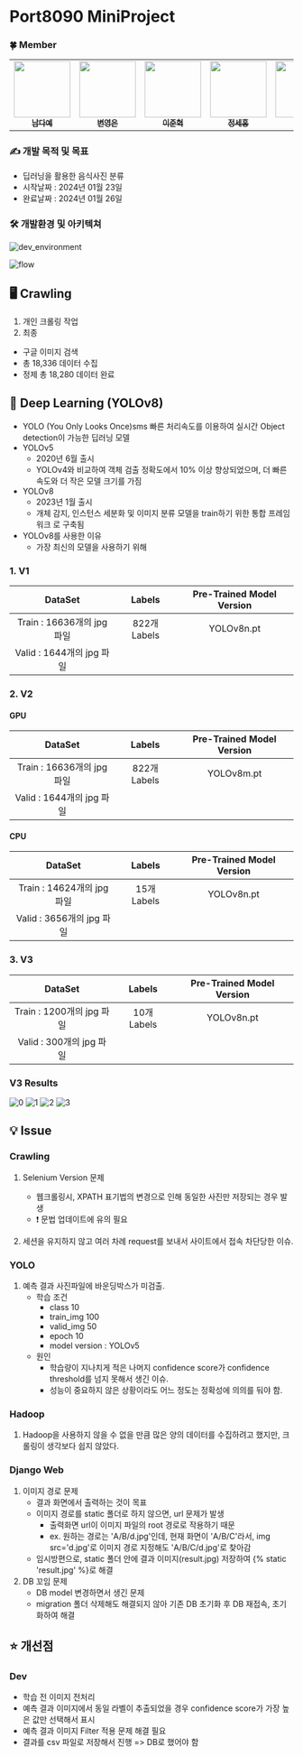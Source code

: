 # Port8090 MiniProject

### 🍀 Member

<table>
  <tbody>
    <tr>
      <td align="center"><a href="https://github.com/dayeah512"><img src="https://avatars.githubusercontent.com/u/145834715?v=4" width="100px;" alt=""/><br /><sub><b>남다예</b></sub></a><br /></td>
      <td align="center"><a href="https://github.com/byepingu"><img src="https://avatars.githubusercontent.com/u/145783010?v=4" width="100px;" alt=""/><br /><sub><b>변영은</b></sub></a><br /></td>
      <td align="center"><a href="https://github.com/hyul77"><img src="https://avatars.githubusercontent.com/u/100561170?v=4" width="100px;" alt=""/><br /><sub><b>이준혁</b></sub></a><br /></td>
      <td align="center"><a href="https://github.com/bbundnam"><img src="https://avatars.githubusercontent.com/u/145851524?v=4" width="100px;" alt=""/><br /><sub><b>정세홍</b></sub></a><br /></td>
      <td align="center"><a href="https://github.com/soljeong"><img src="https://avatars.githubusercontent.com/u/72812330?v=4" width="100px;" alt=""/><br /><sub><b>정솔</b></sub></a><br /></td>
      <td align="center"><a href="https://github.com/DaSeul-Seo"><img src="https://avatars.githubusercontent.com/u/67898022?v=4" width="100px;" alt=""/><br /><sub><b>서다슬</b></sub></a><br /></td>
    </tr>
  </tbody>
</table>

### ✍️ 개발 목적 및 목표

- 딥러닝을 활용한 음식사진 분류
- 시작날짜 : 2024년 01월 23일
- 완료날짜 : 2024년 01월 26일

### 🛠 개발환경 및 아키텍쳐

![dev_environment](./readMeImg/dev_environment.png)

![flow](./readMeImg/flow.svg)

## 🖥️ Crawling
1. 개인 크롤링 작업
2. 최종
  - 구글 이미지 검색
  - 총 18,336 데이터 수집
  - 정제 총 18,280 데이터 완료

## 🧠 Deep Learning (YOLOv8)
- YOLO (You Only Looks Once)sms 빠른 처리속도를 이용하여 실시간 Object detection이 가능한 딥러닝 모델
- YOLOv5
  - 2020년 6월 출시
  - YOLOv4와 비교하여 객체 검출 정확도에서 10% 이상 향상되었으며, 더 빠른 속도와 더 작은 모델 크기를 가짐
- YOLOv8
  - 2023년 1월 출시
  - 개체 감지, 인스턴스 세분화 및 이미지 분류 모델을 train하기 위한 통합 프레임워크 로 구축됨
- YOLOv8를 사용한 이유
  - 가장 최신의 모델을 사용하기 위해
### 1. V1

| DataSet  | Labels | Pre-Trained Model Version |
| :---:         |     :---:      |          :---: |
| Train : 16636개의 jpg 파일  | 822개 Labels | YOLOv8n.pt |
| Valid : 1644개의 jpg 파일  |   |

### 2. V2

#### GPU

| DataSet  | Labels | Pre-Trained Model Version |
| :---:         |     :---:      |          :---: |
| Train : 16636개의 jpg 파일  | 822개 Labels | YOLOv8m.pt |
| Valid : 1644개의 jpg 파일  |   |

#### CPU

| DataSet  | Labels | Pre-Trained Model Version |
| :---:         |     :---:      |          :---: |
| Train : 14624개의 jpg 파일  | 15개 Labels | YOLOv8n.pt |
| Valid : 3656개의 jpg 파일  |   |

### 3. V3

| DataSet  | Labels | Pre-Trained Model Version |
| :---:         |     :---:      |          :---: |
| Train : 1200개의 jpg 파일  | 10개 Labels | YOLOv8n.pt |
| Valid : 300개의 jpg 파일  |   |

### V3 Results
![0](./readMeImg/val_batch0_labels.jpg)
![1](./readMeImg/hamberger.png)
![2](./readMeImg/bread.png)
![3](./readMeImg/ghamberger.png)


## 💡 Issue
### Crawling
1. Selenium Version 문제
    - 웹크롤링시, XPATH 표기법의 변경으로 인해 동일한 사진만 저장되는 경우 발생
    - ❗ 문법 업데이트에 유의 필요

2. 세션을 유지하지 않고 여러 차례 request를 보내서 사이트에서 접속 차단당한 이슈.

### YOLO
1. 예측 결과 사진파일에 바운딩박스가 미검출.
    - 학습 조건
      - class 10
      - train_img 100
      - valid_img 50
      - epoch 10
      - model version : YOLOv5
    - 원인
      - 학습량이 지나치게 적은 나머지 confidence score가 confidence threshold를 넘지 못해서 생긴 이슈.
      - 성능이 중요하지 않은 상황이라도 어느 정도는 정확성에 의의를 둬야 함.

### Hadoop
1. Hadoop을 사용하지 않을 수 없을 만큼 많은 양의 데이터를 수집하려고 했지만, 크롤링이 생각보다 쉽지 않았다.

### Django Web
1. 이미지 경로 문제
    - 결과 화면에서 출력하는 것이 목표
    - 이미지 경로를 static 폴더로 하지 않으면, url 문제가 발생
      - 출력화면 url이 이미지 파일의 root 경로로 작용하기 때문
      - ex. 원하는 경로는 'A/B/d.jpg'인데, 현재 화면이 'A/B/C'라서, img src='d.jpg'로 이미지 경로 지정해도 'A/B/C/d.jpg'로 찾아감
    - 임시방편으로, static 폴더 안에 결과 이미지(result.jpg) 저장하여 {% static 'result.jpg' %}로 해결
2. DB 꼬임 문제
    - DB model 변경하면서 생긴 문제
    - migration 폴더 삭제해도 해결되지 않아 기존 DB 초기화 후 DB 재접속, 초기화하여 해결

## ⭐ 개선점
### Dev
- 학습 전 이미지 전처리
- 예측 결과 이미지에서 동일 라벨이 추출되었을 경우 confidence score가 가장 높은 값만 선택해서 표시
- 예측 결과 이미지 Filter 적용 문제 해결 필요
- 결과를 csv 파일로 저장해서 진행 => DB로 했어야 함
